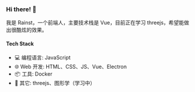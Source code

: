 ### Hi there! 👋

我是 Rainst，一个前端人，主要技术栈是 Vue，目前正在学习 threejs，希望能做出很酷炫的效果。

#### Tech Stack

- 💻 编程语言: JavaScript
- 🌐 Web 开发: HTML、CSS、JS、Vue、Electron
- 📦 工具: Docker
- 🌟 其它: threejs、图形学（学习中）

